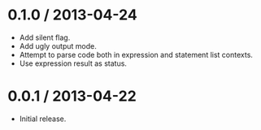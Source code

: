 
0.1.0 / 2013-04-24 
==================

  * Add silent flag.
  * Add ugly output mode.
  * Attempt to parse code both in expression and statement list contexts.
  * Use expression result as status.

0.0.1 / 2013-04-22
==================

  * Initial release.